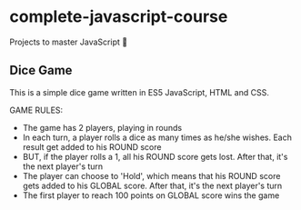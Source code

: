 # complete-javascript-course
Projects to master JavaScript 🚀

## Dice Game
This is a simple dice game written in ES5 JavaScript, HTML and CSS.

GAME RULES:
* The game has 2 players, playing in rounds
* In each turn, a player rolls a dice as many times as he/she wishes. Each result get added to his ROUND score
* BUT, if the player rolls a 1, all his ROUND score gets lost. After that, it's the next player's turn
* The player can choose to 'Hold', which means that his ROUND score gets added to his GLOBAL score. After that, it's the next player's turn
* The first player to reach 100 points on GLOBAL score wins the game
